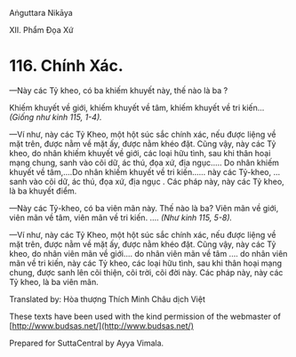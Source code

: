 Aṅguttara Nikāya

XII. Phẩm Ðọa Xứ

# 116. Chính Xác.

—Này các Tỷ kheo, có ba khiếm khuyết này, thế nào là ba ?

Khiếm khuyết về giới, khiếm khuyết về tâm, khiếm khuyết về tri kiến... _(Giống như kinh 115, 1-4)._

—Ví như, này các Tỷ Kheo, một hột súc sắc chính xác, nếu được liệng về mặt trên, được nằm về mặt ấy, được nằm khéo đặt. Cũng vậy, này các Tỷ kheo, do nhân khiếm khuyết về giới, các loại hữu tình, sau khi thân hoại mạng chung, sanh vào cõi dữ, ác thú, đọa xứ, địa ngục..... Do nhân khiếm khuyết về tâm,....Do nhân khiếm khuyết về tri kiến...... này các Tỷ-kheo, ... sanh vào cõi dữ, ác thú, đọa xứ, địa ngục . Các pháp này, này các Tỷ kheo, là ba khuyết điểm.

—Này các Tỷ-kheo, có ba viên mãn này. Thế nào là ba? Viên mãn về giới, viên mãn về tâm, viên mãn về tri kiến. .... _(Như kinh 115, 5-8)._

—Ví như, này các Tỷ Kheo, một hột súc sắc chính xác, nếu được liệng về mặt trên, được nằm về mặt ấy, được nằm khéo đặt. Cũng vậy, này các Tỷ kheo, do nhân viên mãn về giới.... do nhân viên mãn về tâm .... do nhân viên mãn về tri kiến, này các Tỷ kheo, các loại hữu tình, sau khi thân hoại mạng chung, được sanh lên cõi thiện, cõi trời, cõi đời này. Các pháp này, này các Tỷ kheo, là ba viên mãn.

Translated by: Hòa thượng Thích Minh Châu dịch Việt

These texts have been used with the kind permission of the webmaster of [http://www.budsas.net/](http://www.budsas.net/)

Prepared for SuttaCentral by Ayya Vimala.